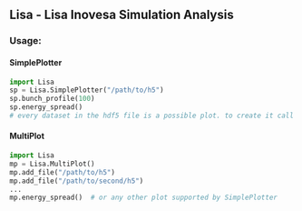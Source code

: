 ## Lisa - Lisa Inovesa Simulation Analysis

### Usage:

#### SimplePlotter

```python
import Lisa
sp = Lisa.SimplePlotter("/path/to/h5")
sp.bunch_profile(100)
sp.energy_spread()
# every dataset in the hdf5 file is a possible plot. to create it call the associated function
```

#### MultiPlot

```python
import Lisa
mp = Lisa.MultiPlot()
mp.add_file("/path/to/h5")
mp.add_file("/path/to/second/h5")
...
mp.energy_spread()  # or any other plot supported by SimplePlotter
```
